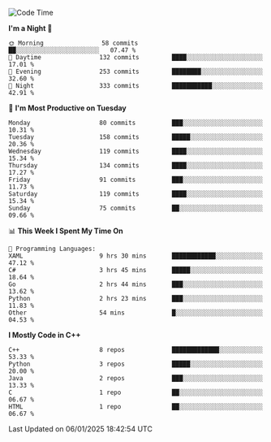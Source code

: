<!--START_SECTION:waka-->
![Code Time](http://img.shields.io/badge/Code%20Time-232%20hrs%2059%20mins-blue)

**I'm a Night 🦉** 

```text
🌞 Morning                58 commits          ██░░░░░░░░░░░░░░░░░░░░░░░   07.47 % 
🌆 Daytime                132 commits         ████░░░░░░░░░░░░░░░░░░░░░   17.01 % 
🌃 Evening                253 commits         ████████░░░░░░░░░░░░░░░░░   32.60 % 
🌙 Night                  333 commits         ███████████░░░░░░░░░░░░░░   42.91 % 
```
📅 **I'm Most Productive on Tuesday** 

```text
Monday                   80 commits          ███░░░░░░░░░░░░░░░░░░░░░░   10.31 % 
Tuesday                  158 commits         █████░░░░░░░░░░░░░░░░░░░░   20.36 % 
Wednesday                119 commits         ████░░░░░░░░░░░░░░░░░░░░░   15.34 % 
Thursday                 134 commits         ████░░░░░░░░░░░░░░░░░░░░░   17.27 % 
Friday                   91 commits          ███░░░░░░░░░░░░░░░░░░░░░░   11.73 % 
Saturday                 119 commits         ████░░░░░░░░░░░░░░░░░░░░░   15.34 % 
Sunday                   75 commits          ██░░░░░░░░░░░░░░░░░░░░░░░   09.66 % 
```


📊 **This Week I Spent My Time On** 

```text
💬 Programming Languages: 
XAML                     9 hrs 30 mins       ████████████░░░░░░░░░░░░░   47.12 % 
C#                       3 hrs 45 mins       █████░░░░░░░░░░░░░░░░░░░░   18.64 % 
Go                       2 hrs 44 mins       ███░░░░░░░░░░░░░░░░░░░░░░   13.62 % 
Python                   2 hrs 23 mins       ███░░░░░░░░░░░░░░░░░░░░░░   11.83 % 
Other                    54 mins             █░░░░░░░░░░░░░░░░░░░░░░░░   04.53 % 
```

**I Mostly Code in C++** 

```text
C++                      8 repos             █████████████░░░░░░░░░░░░   53.33 % 
Python                   3 repos             █████░░░░░░░░░░░░░░░░░░░░   20.00 % 
Java                     2 repos             ███░░░░░░░░░░░░░░░░░░░░░░   13.33 % 
C                        1 repo              ██░░░░░░░░░░░░░░░░░░░░░░░   06.67 % 
HTML                     1 repo              ██░░░░░░░░░░░░░░░░░░░░░░░   06.67 % 
```




 Last Updated on 06/01/2025 18:42:54 UTC
<!--END_SECTION:waka-->
